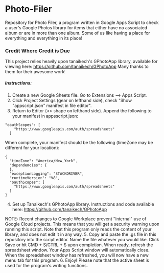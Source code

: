 # Photo-Filer
Repository for Photo Filer, a program written in Google Apps Script to check a user's Google Photos library for items that either have no associated album or are in more than one album. Some of us like having a place for everything and everything in its place!

### Credit Where Credit is Due
This project relies heavily upon tanaikech's GPhotoApp library, available for viewing here: https://github.com/tanaikech/GPhotoApp
Many thanks to them for their awesome work!

##### Instructions:
1. Create a new Google Sheets file. Go to Extensions --> Apps Script.
2. Click Project Settings (gear on lefthand side), check "Show "appscript.json" manifest in file editor".
3. Return to Editor (<> shape on lefthand side). Append the following to your manifest in appsscript.json:

```
"oauthScopes": [
    "https://www.googleapis.com/auth/spreadsheets"
  ]
```

When complete, your manifest should be the following (timeZone may be different for your location):

```
{
  "timeZone": "America/New_York",
  "dependencies": {
  },
  "exceptionLogging": "STACKDRIVER",
  "runtimeVersion": "V8",
  "oauthScopes": [
    "https://www.googleapis.com/auth/spreadsheets"
  ]
}
```

4.  Set up Tanaikech's GPhotoApp library. Instructions and code available here: https://github.com/tanaikech/GPhotoApp

NOTE: Recent changes to Google Workplace prevent "Internal" use of Google Cloud projects. This means that you will get a security warning upon running this script. Note that this program only reads the content of your library, and does not edit it in any way.
5. Copy and paste the .gs file in this repository into the script editor. Name the file whatever you would like. Click Save or hit CMD + S/CTRL + S upon completion. When ready, refresh the spreadsheet window. Your Apps Script window will automatically close. When the spreadsheet window has refreshed, you will now have a new menu tab for this program. 
6. Enjoy! Please note that the active sheet is used for the program's writing functions.

